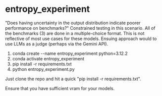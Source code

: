 # entropy_experiment
"Does having uncertainty in the output distribution indicate poorer performance on benchmarks?" Constrained testing in this scenario. All of the benchmarks (3) are done in a multiple-choice format.  This is not reflective of most use cases for these models. Ensuing approach would to use LLMs as a judge (perhaps via the Gemini API).

1) conda create --name entropy_experiment python=3.12.2
2) conda activate entropy_experiment
3) pip install -r requirements.txt
4) python entropy_experiment.py

Just clone the repo and hit a quick "pip install -r requirements.txt".

Ensure that you have sufficient vram for your models.
